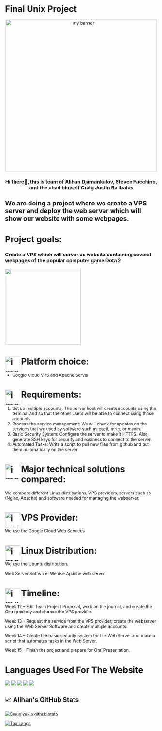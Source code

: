 # Final Unix Project

<p align="center">
<img height="500" src="https://images.unsplash.com/photo-1531297484001-80022131f5a1?ixlib=rb-1.2.1&ixid=MnwxMjA3fDB8MHxzZWFyY2h8MXx8d2ViJTIwd2FsbHBhcGVyfGVufDB8fDB8fA%3D%3D&w=1000&q=80" alt="my banner"></p>

<h3 style="text-align:center;">Hi there👋, this is team of Alihan Djamankulov, 
Steven Facchino, and the chad himself Craig Justin Balibalos</h3>

<h2>We are doing a project where we create a VPS server and deploy the web server which will show our website with some webpages. </h2>


# Project goals:
### Create a VPS which will server as website containing several webpages of the popular computer game Dota 2

<img src="https://c.tenor.com/XYg91Fy0iYcAAAAC/dota2-ijudas.gif" height="250px">

# <img align="left" src="https://raw.githubusercontent.com/Smuglyak/Unix-project/main/images/settings.png" alt="img" width="50px"/> Platform choice:
- Google Cloud VPS and Apache Server

# <img align="left" src="https://raw.githubusercontent.com/Smuglyak/Unix-project/main/images/to-do-list.png" alt="img" width="50px"/> Requirements:

1. Set up multiple accounts: The server host will create accounts using the terminal and so that the other users will be able to connect using those accounts.
1. Process the service management: We will check for updates on the services that we
   used by software such as cacti, mrtg, or munin.
1. Basic Security System: Configure the server to make it HTTPS. Also, generate SSH keys for security and easiness to connect to the server.
1. Automated Tasks: Write a script to pull new files from github and put them automatically on the server

# <img align="left" src="https://raw.githubusercontent.com/Smuglyak/Unix-project/main/images/compare.png" alt="img" width="50px"/> Major technical solutions compared:

We compare different Linux distributions, VPS providers, servers such as (Nginx,
Apache) and software needed for managing the webserver.

# <img align="left" src="https://raw.githubusercontent.com/Smuglyak/Unix-project/main/images/vps.png" alt="img" width="50px"/> VPS Provider: 
We use the Google Cloud Web Services

# <img align="left" src="https://raw.githubusercontent.com/Smuglyak/Unix-project/main/images/linux.png" alt="img" width="50px"/> Linux Distribution: 
We use the Ubuntu distribution.

Web Server Software: We use Apache web server

# <img align="left" src="https://raw.githubusercontent.com/Smuglyak/Unix-project/main/images/schedule.png" alt="img" width="50px"/> Timeline:

Week 12 – Edit Team Project Proposal, work on the journal, and create the Git repository and choose the VPS provider.

Week 13 – Request the service from the VPS provider, create the webserver using the Web
Server Software and create multiple accounts.

Week 14 – Create the basic security system for the Web Server and make a script that
automates tasks in the Web Server.

Week 15 – Finish the project and prepare for Oral Presentation.

# Languages Used For The Website

![](https://img.shields.io/badge/Code-JavaScript-informational?style=flat&logo=JavaScript&color=F7DF1E)
![](https://img.shields.io/badge/Code-HTML5-informational?style=flat&logo=HTML5&color=E34F26)
![](https://img.shields.io/badge/Style-CSS3-informational?style=flat&logo=CSS3&color=1572B6)
![](https://img.shields.io/badge/Tools-Git-informational?style=flat&logo=Git&color=F05032)
![](https://img.shields.io/badge/Tools-GitHub-informational?style=flat&logo=GitHub&color=181717)

## 📈 Alihan's GitHub Stats

[![Smuglyak's github stats](https://github-readme-stats.vercel.app/api?username=Smuglyak)](https://github.com/yushi1007)

[![Top Langs](https://github-readme-stats.vercel.app/api/top-langs/?username=Smuglyak&layout=compact)](https://github.com/Smuglyak)